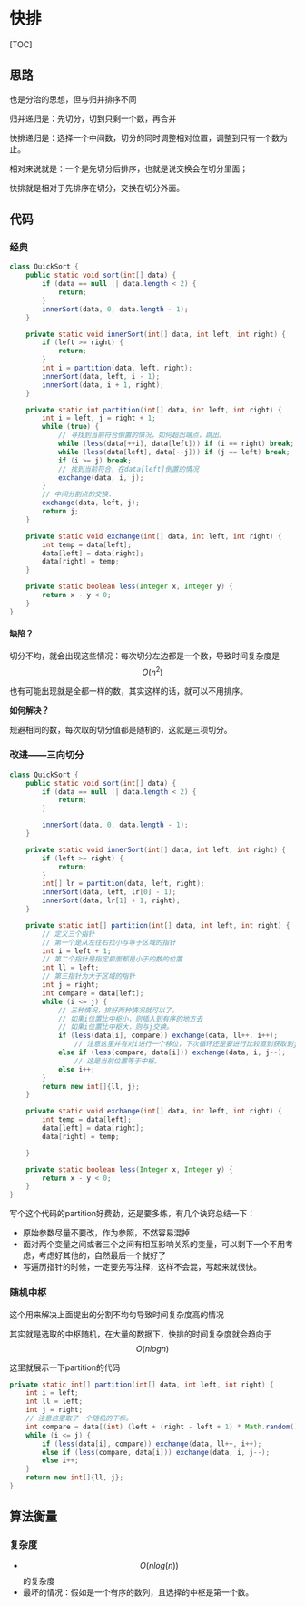 # 快排

[TOC]



## 思路

也是分治的思想，但与归并排序不同

归并递归是：先切分，切到只剩一个数，再合并

快排递归是：选择一个中间数，切分的同时调整相对位置，调整到只有一个数为止。

相对来说就是：一个是先切分后排序，也就是说交换会在切分里面；

快排就是相对于先排序在切分，交换在切分外面。



## 代码



### 经典

```java
class QuickSort {
    public static void sort(int[] data) {
        if (data == null || data.length < 2) {
            return;
        }
        innerSort(data, 0, data.length - 1);
    }

    private static void innerSort(int[] data, int left, int right) {
        if (left >= right) {
            return;
        }
        int i = partition(data, left, right);
        innerSort(data, left, i - 1);
        innerSort(data, i + 1, right);
    }

    private static int partition(int[] data, int left, int right) {
        int i = left, j = right + 1;
        while (true) {
            // 寻找到当前符合倒置的情况，如何超出端点，跳出。
            while (less(data[++i], data[left])) if (i == right) break;
            while (less(data[left], data[--j])) if (j == left) break;
            if (i >= j) break;
            // 找到当前符合，在data[left]倒置的情况
            exchange(data, i, j);
        }
        // 中间分割点的交换.
        exchange(data, left, j);
        return j;
    }

    private static void exchange(int[] data, int left, int right) {
        int temp = data[left];
        data[left] = data[right];
        data[right] = temp;
    }

    private static boolean less(Integer x, Integer y) {
        return x - y < 0;
    }
}
```

#### 缺陷？

切分不均，就会出现这些情况：每次切分左边都是一个数，导致时间复杂度是 $$O(n^2)$$ 

也有可能出现就是全都一样的数，其实这样的话，就可以不用排序。

**如何解决？**

规避相同的数，每次取的切分值都是随机的，这就是三项切分。



### 改进——三向切分

```java
class QuickSort {
    public static void sort(int[] data) {
        if (data == null || data.length < 2) {
            return;
        }

        innerSort(data, 0, data.length - 1);
    }

    private static void innerSort(int[] data, int left, int right) {
        if (left >= right) {
            return;
        }
        int[] lr = partition(data, left, right);
        innerSort(data, left, lr[0] - 1);
        innerSort(data, lr[1] + 1, right);
    }

    private static int[] partition(int[] data, int left, int right) {
        // 定义三个指针
        // 第一个是从左往右找小与等于区域的指针
        int i = left + 1;
        // 第二个指针是指定前面都是小于的数的位置
        int ll = left;
        // 第三指针为大于区域的指针
        int j = right;
        int compare = data[left];
        while (i <= j) {
            // 三种情况，排好两种情况就可以了。
            // 如果i位置比中枢小，则插入到有序的地方去
            // 如果i位置比中枢大，则与j交换。
            if (less(data[i], compare)) exchange(data, ll++, i++);
                // 注意这里并有对i进行一个移位，下次循环还是要进行比较直到获取到j位置为小于compare
            else if (less(compare, data[i])) exchange(data, i, j--);
                // 这是当前位置等于中枢。
            else i++;
        }
        return new int[]{ll, j};
    }

    private static void exchange(int[] data, int left, int right) {
        int temp = data[left];
        data[left] = data[right];
        data[right] = temp;

    }

    private static boolean less(Integer x, Integer y) {
        return x - y < 0;
    }
}
```

写个这个代码的partition好费劲，还是要多练，有几个诀窍总结一下：

- 原始参数尽量不要改，作为参照，不然容易混掉
- 面对两个变量之间或者三个之间有相互影响关系的变量，可以剩下一个不用考虑，考虑好其他的，自然最后一个就好了
- 写遍历指针的时候，一定要先写注释，这样不会混，写起来就很快。



### 随机中枢

这个用来解决上面提出的分割不均匀导致时间复杂度高的情况

其实就是选取的中枢随机，在大量的数据下，快排的时间复杂度就会趋向于$$O(nlogn)$$

这里就展示一下partition的代码

```java
private static int[] partition(int[] data, int left, int right) {
    int i = left;
    int ll = left;
    int j = right;
    // 注意这里取了一个随机的下标。
    int compare = data[(int) (left + (right - left + 1) * Math.random())];
    while (i <= j) {
        if (less(data[i], compare)) exchange(data, ll++, i++);
        else if (less(compare, data[i])) exchange(data, i, j--);
        else i++;
    }
    return new int[]{ll, j};
}
```





## 算法衡量

### 复杂度

- $$O(nlog(n))$$ 的复杂度
- 最坏的情况：假如是一个有序的数列，且选择的中枢是第一个数。







